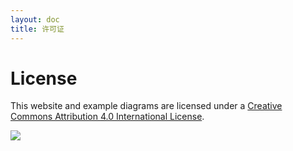 ```yaml
---
layout: doc
title: 许可证
---
```


# License

This website and example diagrams are licensed under a [Creative Commons Attribution 4.0 International License](https://creativecommons.org/licenses/by/4.0/).

[![](https://i.creativecommons.org/l/by/4.0/88x31.png)](https://creativecommons.org/licenses/by/4.0/)
